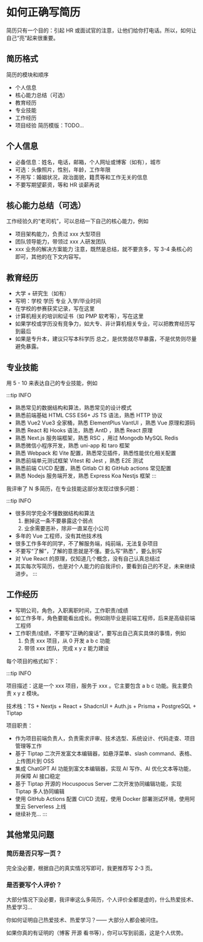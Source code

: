 # 如何正确写简历
简历只有一个目的：引起 HR 或面试官的注意，让他们给你打电话。所以，如何让自己“亮”起来很重要。

## 简历格式
简历的模块和顺序

- 个人信息
- 核心能力总结（可选）
- 教育经历
- 专业技能
- 工作经历
- 项目经验
简历模版：TODO...

## 个人信息
- 必备信息：姓名，电话，邮箱，个人网址或博客（如有），城市
- 可选：头像照片，性别，年龄，工作年限
- 不用写：婚姻状况，政治面貌，籍贯等和工作无关的信息
- 不要写期望薪资，等和 HR 谈薪再说

## 核心能力总结（可选）
工作经验久的“老司机”，可以总结一下自己的核心能力，例如

- 项目架构能力，负责过 xxx 大型项目
- 团队领导能力，带领过 xxx 人研发团队
- xxx 业务的解决方案能力
注意，既然是总结，就不要贪多，写 3-4 条核心的即可，其他的在下文内容写。

## 教育经历
- 大学 + 研究生（如有）
- 写明：学校 学历 专业 入学/毕业时间
- 在学校的参赛获奖记录，写在这里
- 计算机相关的培训和证书（如 PMP 软考等），写在这里
- 如果学校或学历没有竞争力，如大专、非计算机相关专业，可以把教育经历写到最后
- 如果是专升本，建议只写本科学历
总之，是优势就尽早暴露，不是优势则尽量避免暴露。

## 专业技能
用 5 - 10 来表达自己的专业技能，例如

:::tip INFO
- 熟悉常见的数据结构和算法，熟悉常见的设计模式
- 熟悉前端基础 HTML CSS ES6+ JS TS 语法，熟悉 HTTP 协议
- 熟悉 Vue2 Vue3 全家桶，熟悉 ElementPlus VantUI ，熟悉 Vue 原理和源码
- 熟悉 React 和 Hooks 语法，熟悉 AntD ，熟悉 React 原理
- 熟悉 Next.js 服务端框架，熟悉 RSC ，用过 Mongodb MySQL Redis
- 熟悉微信小程序开发，熟悉 uni-app 和 taro 框架
- 熟悉 Webpack 和 Vite 配置，熟悉常见插件，熟悉性能优化相关配置
- 熟悉前端单元测试框架 Vitest 和 Jest ，熟悉 E2E 测试
- 熟悉前端 CI/CD 配置，熟悉 Gitlab CI 和 GitHub actions 常见配置
- 熟悉 Nodejs 服务端开发，熟悉 Express Koa Nestjs 框架
:::

我评审了 N 多简历，在专业技能这部分发现过很多问题：

:::tip INFO

- 很多同学完全不懂数据结构和算法
    1. 删掉这一条不要暴露这个弱点
    2. 业余需要恶补，除非一直呆在小公司
- 多年的 Vue 工程师，没有其他技术栈
- 很多工作多年的同学，不了解服务端，纯前端，无法复杂项目
- 不要写“了解”，了解的意思就是不懂。要么写“熟悉”，要么别写
- 对 Vue React 的原理，仅知道几个概念，没有自己认真总结过
- 其实每次写简历，也是对个人能力的自我评价，要看到自己的不足，未来继续进步。
:::

## 工作经历
- 写明公司，角色，入职离职时间，工作职责/成绩
- 如工作多年，角色要能看出成长。例如刚毕业是前端工程师，后来是高级前端工程师
- 工作职责/成绩，不要写“正确的废话”，要写出自己真实具体的事情，例如
    1. 负责 xxx 项目，从 0 开发 a b c 功能
    2. 带领 xxx 团队，完成 x y z 能力建设

每个项目的格式如下：

:::tip INFO

项目描述：这是一个 xxx 项目，服务于 xxx 。它主要包含 a b c 功能。我主要负责 x y z 模块。

技术栈：TS + Nextjs + React + ShadcnUI + Auth.js + Prisma + PostgreSQL + Tiptap

项目职责：

- 作为项目前端负责人，负责需求评审、技术选型、系统设计、代码走查、项目管理等工作
- 基于 Tiptap 二次开发富文本编辑器，如悬浮菜单、slash command、表格、上传图片到 OSS
- 集成 ChatGPT AI 功能到富文本编辑器，实现 AI 写作、AI 优化文本等功能，并保障 AI 接口稳定
- 基于 Tiptap 开源的 Hocuspocus Server 二次开发协同编辑功能，实现 Tiptap 多人协同编辑
- 使用 GitHub Actions 配置 CI/CD 流程，使用 Docker 部署测试环境，使用阿里云 Serverless 上线
- 继续补充...
:::

## 其他常见问题
### 简历是否只写一页？
完全没必要，根据自己的真实情况写即可，我更推荐写 2-3 页。

### 是否要写个人评价？
大部分情况下没必要，我评审这么多简历，个人评价全都是虚的，什么热爱技术、热爱学习...

你如何证明自己热爱技术、热爱学习？—— 大部分人都会被问住。

如果你真的有证明的（博客 开源 看书等），你可以写到前面，这是个人优势。